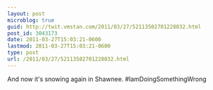```yaml
---
layout: post
microblog: true
guid: http://twit.vmstan.com/2011/03/27/52113502701228032.html
post_id: 3043173
date: 2011-03-27T15:03:21-0600
lastmod: 2011-03-27T15:03:21-0600
type: post
url: /2011/03/27/52113502701228032.html
---
```

And now it's snowing again in Shawnee. #IamDoingSomethingWrong
